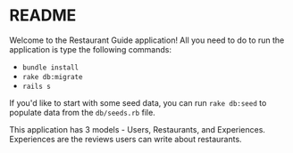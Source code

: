 # README

Welcome to the Restaurant Guide application! All you need to do to run the application is type the following commands:
 - `bundle install` 
 - `rake db:migrate`
 - `rails s` 

If you'd like to start with some seed data, you can run `rake db:seed` to populate data from the `db/seeds.rb` file.

This application has 3 models - Users, Restaurants, and Experiences. Experiences are the reviews users can write about restaurants. 


